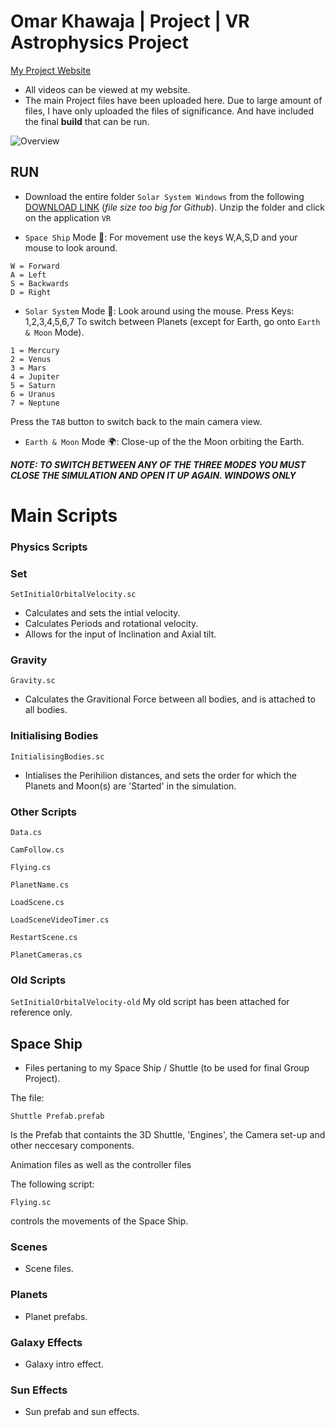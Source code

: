 # **Omar Khawaja** | Project  | VR Astrophysics Project

[My Project Website](https://omarprojects.weebly.com/)

* All videos can be viewed at my website. 
* The main Project files have been uploaded here. Due to large amount of files, 
 I have only uploaded the files of significance. And have included the final **build** that can be run. 

![Overview](https://i.imgur.com/TeWGkE0.jpg "")

## RUN 
* Download the entire folder ```Solar System Windows```
from the following [DOWNLOAD LINK](https://drive.google.com/file/d/1DHoBQy4NioiSTVh8YJQKr00FxY5Akgfu/view?usp=sharing)
(*file size too big for Github*).
Unzip the folder and click on the application ```VR```


* ```Space Ship``` Mode :rocket::
For movement use the keys W,A,S,D and your mouse to look around. 
```
W = Forward
A = Left
S = Backwards
D = Right
```

* ```Solar System``` Mode 🌌:
Look around using the mouse.
Press Keys: 1,2,3,4,5,6,7 
To switch between Planets (except for Earth, go onto ```Earth & Moon``` Mode). 
```
1 = Mercury 
2 = Venus 
3 = Mars
4 = Jupiter
5 = Saturn
6 = Uranus
7 = Neptune
```
Press the ```TAB``` button to switch back to the main camera view. 

* ```Earth & Moon``` Mode :earth_africa::
Close-up of the the Moon orbiting the Earth. 

***NOTE: TO SWITCH BETWEEN ANY OF THE THREE MODES YOU MUST CLOSE THE SIMULATION AND OPEN IT UP AGAIN. WINDOWS ONLY***
 
 
# Main Scripts
### Physics Scripts
### Set

```
SetInitialOrbitalVelocity.sc
``` 

* Calculates and sets the intial velocity. 
* Calculates Periods and rotational velocity.
* Allows for the input of Inclination and Axial tilt. 


### Gravity 

```
Gravity.sc
``` 
* Calculates the Gravitional Force between all bodies, and is attached to all bodies. 

### Initialising Bodies

```
InitialisingBodies.sc
``` 
* Intialises the Perihilion distances, and sets the order for which the Planets and Moon(s) are 'Started' in the simulation. 

### Other Scripts

```Data.cs```

```CamFollow.cs```

```Flying.cs```

```PlanetName.cs```

```LoadScene.cs```

```LoadSceneVideoTimer.cs```

```RestartScene.cs```

```PlanetCameras.cs```

### Old Scripts

```SetInitialOrbitalVelocity-old```
My old script has been attached for reference only. 


## Space Ship

* Files pertaning to my Space Ship / Shuttle (to be used for final Group Project). 

The file:
```
Shuttle Prefab.prefab
```
Is the Prefab that containts the 3D Shuttle, 'Engines', the Camera set-up and other neccesary components. 

Animation files as well as the controller files

The following script:

```
Flying.sc
``` 
controls the movements of the Space Ship.

### Scenes 

* Scene files. 

### Planets

* Planet prefabs. 

### Galaxy Effects

* Galaxy intro effect.

### Sun Effects

* Sun prefab and sun effects. 
